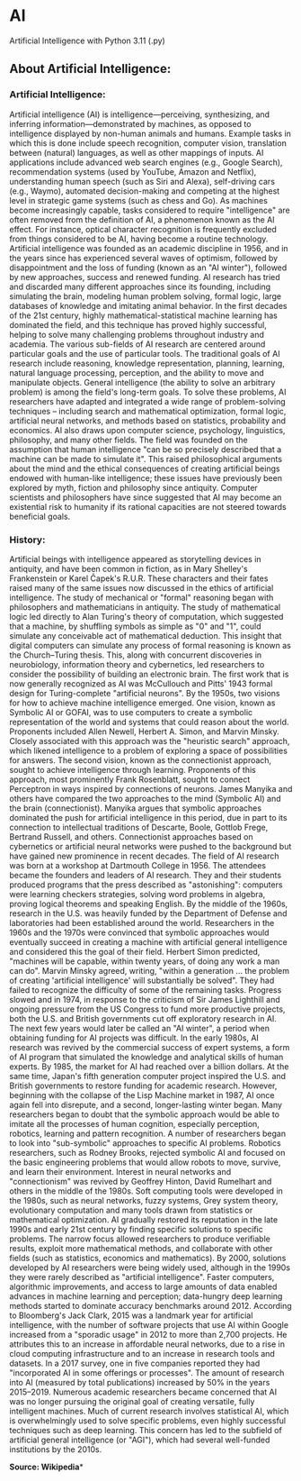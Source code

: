# AI
Artificial Intelligence with Python 3.11 (.py)

## About Artificial Intelligence:

### Artificial Intelligence:
Artificial intelligence (AI) is intelligence—perceiving, synthesizing, and inferring information—demonstrated by machines, as opposed to intelligence displayed by non-human animals and humans. Example tasks in which this is done include speech recognition, computer vision, translation between (natural) languages, as well as other mappings of inputs.
AI applications include advanced web search engines (e.g., Google Search), recommendation systems (used by YouTube, Amazon and Netflix), understanding human speech (such as Siri and Alexa), self-driving cars (e.g., Waymo), automated decision-making and competing at the highest level in strategic game systems (such as chess and Go). As machines become increasingly capable, tasks considered to require "intelligence" are often removed from the definition of AI, a phenomenon known as the AI effect. For instance, optical character recognition is frequently excluded from things considered to be AI, having become a routine technology.
Artificial intelligence was founded as an academic discipline in 1956, and in the years since has experienced several waves of optimism, followed by disappointment and the loss of funding (known as an "AI winter"), followed by new approaches, success and renewed funding. AI research has tried and discarded many different approaches since its founding, including simulating the brain, modeling human problem solving, formal logic, large databases of knowledge and imitating animal behavior. In the first decades of the 21st century, highly mathematical-statistical machine learning has dominated the field, and this technique has proved highly successful, helping to solve many challenging problems throughout industry and academia.
The various sub-fields of AI research are centered around particular goals and the use of particular tools. The traditional goals of AI research include reasoning, knowledge representation, planning, learning, natural language processing, perception, and the ability to move and manipulate objects. General intelligence (the ability to solve an arbitrary problem) is among the field's long-term goals. To solve these problems, AI researchers have adapted and integrated a wide range of problem-solving techniques – including search and mathematical optimization, formal logic, artificial neural networks, and methods based on statistics, probability and economics. AI also draws upon computer science, psychology, linguistics, philosophy, and many other fields.
The field was founded on the assumption that human intelligence "can be so precisely described that a machine can be made to simulate it". This raised philosophical arguments about the mind and the ethical consequences of creating artificial beings endowed with human-like intelligence; these issues have previously been explored by myth, fiction and philosophy since antiquity. Computer scientists and philosophers have since suggested that AI may become an existential risk to humanity if its rational capacities are not steered towards beneficial goals.

### History:
Artificial beings with intelligence appeared as storytelling devices in antiquity, and have been common in fiction, as in Mary Shelley's Frankenstein or Karel Čapek's R.U.R. These characters and their fates raised many of the same issues now discussed in the ethics of artificial intelligence.
The study of mechanical or "formal" reasoning began with philosophers and mathematicians in antiquity. The study of mathematical logic led directly to Alan Turing's theory of computation, which suggested that a machine, by shuffling symbols as simple as "0" and "1", could simulate any conceivable act of mathematical deduction. This insight that digital computers can simulate any process of formal reasoning is known as the Church–Turing thesis. This, along with concurrent discoveries in neurobiology, information theory and cybernetics, led researchers to consider the possibility of building an electronic brain. The first work that is now generally recognized as AI was McCullouch and Pitts' 1943 formal design for Turing-complete "artificial neurons".
By the 1950s, two visions for how to achieve machine intelligence emerged. One vision, known as Symbolic AI or GOFAI, was to use computers to create a symbolic representation of the world and systems that could reason about the world. Proponents included Allen Newell, Herbert A. Simon, and Marvin Minsky. Closely associated with this approach was the "heuristic search" approach, which likened intelligence to a problem of exploring a space of possibilities for answers. The second vision, known as the connectionist approach, sought to achieve intelligence through learning. Proponents of this approach, most prominently Frank Rosenblatt, sought to connect Perceptron in ways inspired by connections of neurons. James Manyika and others have compared the two approaches to the mind (Symbolic AI) and the brain (connectionist). Manyika argues that symbolic approaches dominated the push for artificial intelligence in this period, due in part to its connection to intellectual traditions of Descarte, Boole, Gottlob Frege, Bertrand Russell, and others. Connectionist approaches based on cybernetics or artificial neural networks were pushed to the background but have gained new prominence in recent decades.
The field of AI research was born at a workshop at Dartmouth College in 1956. The attendees became the founders and leaders of AI research. They and their students produced programs that the press described as "astonishing": computers were learning checkers strategies, solving word problems in algebra, proving logical theorems and speaking English. By the middle of the 1960s, research in the U.S. was heavily funded by the Department of Defense and laboratories had been established around the world.
Researchers in the 1960s and the 1970s were convinced that symbolic approaches would eventually succeed in creating a machine with artificial general intelligence and considered this the goal of their field. Herbert Simon predicted, "machines will be capable, within twenty years, of doing any work a man can do". Marvin Minsky agreed, writing, "within a generation ... the problem of creating 'artificial intelligence' will substantially be solved". They had failed to recognize the difficulty of some of the remaining tasks. Progress slowed and in 1974, in response to the criticism of Sir James Lighthill and ongoing pressure from the US Congress to fund more productive projects, both the U.S. and British governments cut off exploratory research in AI. The next few years would later be called an "AI winter", a period when obtaining funding for AI projects was difficult.
In the early 1980s, AI research was revived by the commercial success of expert systems, a form of AI program that simulated the knowledge and analytical skills of human experts. By 1985, the market for AI had reached over a billion dollars. At the same time, Japan's fifth generation computer project inspired the U.S. and British governments to restore funding for academic research. However, beginning with the collapse of the Lisp Machine market in 1987, AI once again fell into disrepute, and a second, longer-lasting winter began.
Many researchers began to doubt that the symbolic approach would be able to imitate all the processes of human cognition, especially perception, robotics, learning and pattern recognition. A number of researchers began to look into "sub-symbolic" approaches to specific AI problems. Robotics researchers, such as Rodney Brooks, rejected symbolic AI and focused on the basic engineering problems that would allow robots to move, survive, and learn their environment. Interest in neural networks and "connectionism" was revived by Geoffrey Hinton, David Rumelhart and others in the middle of the 1980s. Soft computing tools were developed in the 1980s, such as neural networks, fuzzy systems, Grey system theory, evolutionary computation and many tools drawn from statistics or mathematical optimization.
AI gradually restored its reputation in the late 1990s and early 21st century by finding specific solutions to specific problems. The narrow focus allowed researchers to produce verifiable results, exploit more mathematical methods, and collaborate with other fields (such as statistics, economics and mathematics). By 2000, solutions developed by AI researchers were being widely used, although in the 1990s they were rarely described as "artificial intelligence".
Faster computers, algorithmic improvements, and access to large amounts of data enabled advances in machine learning and perception; data-hungry deep learning methods started to dominate accuracy benchmarks around 2012. According to Bloomberg's Jack Clark, 2015 was a landmark year for artificial intelligence, with the number of software projects that use AI within Google increased from a "sporadic usage" in 2012 to more than 2,700 projects. He attributes this to an increase in affordable neural networks, due to a rise in cloud computing infrastructure and to an increase in research tools and datasets. In a 2017 survey, one in five companies reported they had "incorporated AI in some offerings or processes". The amount of research into AI (measured by total publications) increased by 50% in the years 2015–2019.
Numerous academic researchers became concerned that AI was no longer pursuing the original goal of creating versatile, fully intelligent machines. Much of current research involves statistical AI, which is overwhelmingly used to solve specific problems, even highly successful techniques such as deep learning. This concern has led to the subfield of artificial general intelligence (or "AGI"), which had several well-funded institutions by the 2010s.

**Source: Wikipedia***
